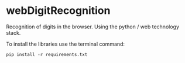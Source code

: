 # webDigitRecognition
Recognition of digits in the browser. Using the python / web technology stack.

To install the libraries use the terminal command:

```pip install -r requirements.txt```
